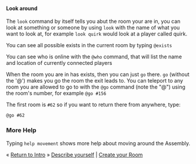 #### Look around

The `look` command by itself tells you abut the room your are in, you can look
at something or someone by using `look` with the name of what you want to look
at, for example `look quirk` would look at a player called quirk.

You can see all possible exists in the current room by typing `@exists`

You can see who is online with the `@who` command, that will list the name and
location of currently connected players

When the room you are in has exists, then you can just `go` there. `go`
(without the '@') makes you go the room the exit leads to. You can teleport to
any room you are allowed to go to with the `@go` command (note the "@") using
the room's number, for example `@go #156`

The first room is `#62` so if you want to return there from anywhere, type:
```
@go #62
```

### More Help

Typing `help movement` shows more help about moving around the Assembly.

&laquo; [Return to Intro](#intro) &raquo; [Describe yourself](#describe) | [Create your Room](#createroom)
